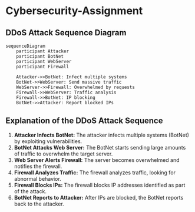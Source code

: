 # Cybersecurity-Assignment
## DDoS Attack Sequence Diagram

```mermaid
sequenceDiagram
    participant Attacker
    participant BotNet
    participant WebServer
    participant Firewall

    Attacker->>BotNet: Infect multiple systems
    BotNet->>WebServer: Send massive traffic
    WebServer->>Firewall: Overwhelmed by requests
    Firewall->>WebServer: Traffic analysis
    Firewall->>BotNet: IP blocking
    BotNet->>Attacker: Report blocked IPs
```
## Explanation of the DDoS Attack Sequence

1. **Attacker Infects BotNet:** The attacker infects multiple systems (BotNet) by exploiting vulnerabilities.
2. **BotNet Attacks Web Server:** The BotNet starts sending large amounts of traffic to overwhelm the target server.
3. **Web Server Alerts Firewall:** The server becomes overwhelmed and notifies the firewall.
4. **Firewall Analyzes Traffic:** The firewall analyzes traffic, looking for abnormal behavior.
5. **Firewall Blocks IPs:** The firewall blocks IP addresses identified as part of the attack.
6. **BotNet Reports to Attacker:** After IPs are blocked, the BotNet reports back to the attacker.
